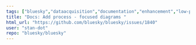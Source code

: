 ```yaml
---
tags: ["bluesky","dataacquisition","documentation","enhancement","low-priority","maintenance","python"]
title: "Docs: Add process - focused diagrams "
html_url: "https://github.com/bluesky/bluesky/issues/1840"
user: "stan-dot"
repo: "bluesky/bluesky"
---
```


